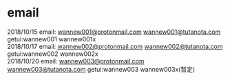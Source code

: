 # email

2018/10/15 email: wannew001@protonmail.com  wannew001@tutanota.com  getui:wannew001 wannew001x  
2018/10/17 email: wannew002@protonmail.com  wannew002@tutanota.com  getui:wannew002 wannew002x  
2018/10/20 email: wannew003@protonmail.com  wannew003@tutanota.com  getui:wannew003 wannew003x(暂定)  

